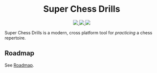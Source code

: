 <p>
  <h1 align="center">
    Super Chess Drills
  </h1>
</p>

<p align="center">
  <a href="https://github.com/theProgramLuke/super_chess_drills/actions/workflows/tests.yml?query=workflow%3ATests">
    <img src="https://img.shields.io/github/workflow/status/theProgramLuke/super_chess_drills/Tests?label=Tests&style=for-the-badge&color=42b883">
  </a>
  <a href="https://github.com/theProgramLuke/super_chess_drills/actions/workflows/lint.yml?query=workflow%3ALinters">
    <img src="https://img.shields.io/github/workflow/status/theProgramLuke/super_chess_drills/Linters?label=Linters&style=for-the-badge&color=42b883">
  </a>
  <a href="https://github.com/theProgramLuke/super_chess_drills/releases">
    <img src="https://img.shields.io/github/v/release/theProgramLuke/super_chess_drills?include_prereleases&label=Latest%20Release&style=for-the-badge&color=42b883">
  </a>
</p>

Super Chess Drills is a modern, cross platform tool for _practicing_ a chess repertoire.

## Roadmap

See [Roadmap](https://github.com/theProgramLuke/super_chess_drills/projects/1).

